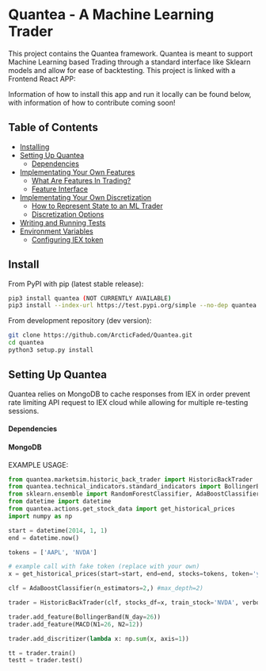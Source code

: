 # Quantea - A Machine Learning Trader


 This project contains the Quantea framework. Quantea is meant to support Machine Learning based Trading through a standard interface like Sklearn models and allow for ease of backtesting.
 This project is linked with a Frontend React APP: <link to be added>
 
 Information of how to install this app and run it locally can be found below, with information of how to contribute coming soon!


 ## Table of Contents


* [Installing](#install)	
* [Setting Up Quantea](#setting-up-quantea)
  * [Dependencies](#dependencies)
* [Implementating Your Own Features](#implementating-your-own-features)
  * [What Are Features In Trading?](#what-are-features-in-trading)
  * [Feature Interface](#feature-interface)
* [Implementating Your Own Discretization](#implementating-your-own-discretization)
  * [How to Represent State to an ML Trader](#how-to-represent-state-to-an-ml-trader)
  * [Discretization Options](#discretization-options)
* [Writing and Running Tests](#writing-and-running-tests)
* [Environment Variables](#environment-variables)
  * [Configuring IEX token](#configuring-iex-token)
  
  
 ## Install
 From PyPI with pip (latest stable release):

 ```bash
 pip3 install quantea (NOT CURRENTLY AVAILABLE)
 pip3 install --index-url https://test.pypi.org/simple --no-dep quantea --upgrade (ONLY TEST AVAILABLE)
 ```

 From development repository (dev version):

 ```bash
 git clone https://github.com/ArcticFaded/Quantea.git
 cd quantea
 python3 setup.py install
 ```
 ## Setting Up Quantea
 Quantea relies on MongoDB to cache responses from IEX in order prevent rate limiting API request to IEX cloud while allowing for multiple re-testing sessions.
  
  #### Dependencies
  
  #### MongoDB
  
 EXAMPLE USAGE:
```python
from quantea.marketsim.historic_back_trader import HistoricBackTrader
from quantea.technical_indicators.standard_indicators import BollingerBand, EMA, MACD
from sklearn.ensemble import RandomForestClassifier, AdaBoostClassifier
from datetime import datetime
from quantea.actions.get_stock_data import get_historical_prices
import numpy as np

start = datetime(2014, 1, 1)
end = datetime.now()

tokens = ['AAPL', 'NVDA']

# example call with fake token (replace with your own)
x = get_historical_prices(start=start, end=end, stocks=tokens, token='your_iex_token_here')

clf = AdaBoostClassifier(n_estimators=2,) #max_depth=2)

trader = HistoricBackTrader(clf, stocks_df=x, train_stock='NVDA', verbose=True)

trader.add_feature(BollingerBand(N_day=26))
trader.add_feature(MACD(N1=26, N2=12))

trader.add_discritizer(lambda x: np.sum(x, axis=1))

tt = trader.train()
testt = trader.test()
```

